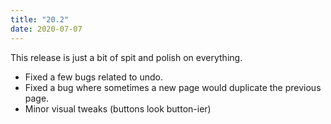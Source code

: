 ```yaml
---
title: "20.2"
date: 2020-07-07
---
```


This release is just a bit of spit and polish on everything.

- Fixed a few bugs related to undo.
- Fixed a bug where sometimes a new page would duplicate the previous page.
- Minor visual tweaks (buttons look button-ier)
